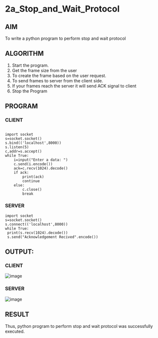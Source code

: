 # 2a_Stop_and_Wait_Protocol
## AIM 
To write a python program to perform stop and wait protocol
## ALGORITHM
1. Start the program.
2. Get the frame size from the user
3. To create the frame based on the user request.
4. To send frames to server from the client side.
5. If your frames reach the server it will send ACK signal to client
6. Stop the Program
## PROGRAM
### CLIENT
```

import socket
s=socket.socket()
s.bind(('localhost',8000))
s.listen(5)
c,addr=s.accept()
while True:
    i=input("Enter a data: ")
    c.send(i.encode())
    ack=c.recv(1024).decode()
    if ack:
        print(ack)
        continue
    else:
        c.close()
        break
```
### SERVER
```
import socket
s=socket.socket()
s.connect(('localhost',8000))
while True:
 print(s.recv(1024).decode())
 s.send("Acknowledgement Recived".encode())
```
## OUTPUT:
### CLIENT
![image](https://github.com/Manikandanrag/2a_Stop_and_Wait_Protocol/assets/138849491/3599e8a2-75a8-4d44-ae32-13d817fd6d64)
### SERVER
![image](https://github.com/Manikandanrag/2a_Stop_and_Wait_Protocol/assets/138849491/4ce47b7e-51e0-4ea3-bd28-ff4363354344)

## RESULT
Thus, python program to perform stop and wait protocol was successfully executed.
